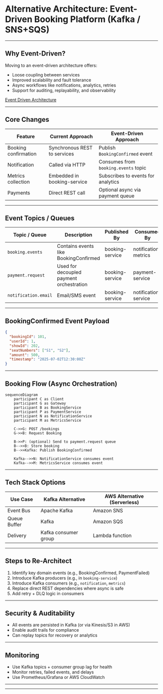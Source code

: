 
# Alternative Architecture: Event-Driven Booking Platform (Kafka / SNS+SQS)

---

## Why Event-Driven?

Moving to an event-driven architecture offers:

- Loose coupling between services
- Improved scalability and fault tolerance
- Async workflows like notifications, analytics, retries
- Support for auditing, replayability, and observability



[Event Driven Architecture](./event-driven-architecture.md)

---

## Core Changes

| Feature              | Current Approach             | Event-Driven Approach                |
|----------------------|------------------------------|--------------------------------------|
| Booking confirmation | Synchronous REST to services | Publish `BookingConfirmed` event     |
| Notification         | Called via HTTP              | Consumes from `booking.events` topic |
| Metrics collection   | Embedded in booking-service  | Subscribes to events for analytics   |
| Payments             | Direct REST call             | Optional async via payment queue     |

---

## Event Topics / Queues

| Topic / Queue         | Description                              | Published By        | Consumed By                  |
|------------------------|------------------------------------------|----------------------|-------------------------------|
| `booking.events`       | Contains events like BookingConfirmed    | booking-service      | notification, metrics         |
| `payment.request`      | Used for decoupled payment orchestration | booking-service      | payment-service               |
| `notification.email`   | Email/SMS event                           | booking-service      | notification-service          |

---

##  BookingConfirmed Event Payload

```json
{
  "bookingId": 101,
  "userId": 1,
  "showId": 202,
  "seatNumbers": ["S1", "S2"],
  "amount": 500,
  "timestamp": "2025-07-02T12:30:00Z"
}
```

---

## Booking Flow (Async Orchestration)

```mermaid
sequenceDiagram
    participant C as Client
    participant G as Gateway
    participant B as BookingService
    participant P as PaymentService
    participant N as NotificationService
    participant M as MetricsService

    C->>G: POST /bookings
    G->>B: Request Booking

    B->>P: (optional) Send to payment.request queue
    B-->>B: Store booking
    B-->>Kafka: Publish BookingConfirmed

    Kafka-->>N: NotificationService consumes event
    Kafka-->>M: MetricsService consumes event
```

---

## Tech Stack Options

| Use Case     | Kafka Alternative      | AWS Alternative (Serverless) |
|--------------|------------------------|-------------------------------|
| Event Bus    | Apache Kafka | Amazon SNS                    |
| Queue Buffer | Kafka        | Amazon SQS                    |
| Delivery     | Kafka consumer group   | Lambda function               |

---

##  Steps to Re-Architect

1. Identify key domain events (e.g., BookingConfirmed, PaymentFailed)
2. Introduce Kafka producers (e.g., in `booking-service`)
3. Introduce Kafka consumers (e.g., `notification`, `metrics`)
4. Replace direct REST dependencies where async is safe
5. Add retry + DLQ logic in consumers

---

## Security & Auditability

- All events are persisted in Kafka (or via Kinesis/S3 in AWS)
- Enable audit trails for compliance
- Can replay topics for recovery or analytics

---

##  Monitoring

- Use Kafka topics + consumer group lag for health
- Monitor retries, failed events, and delays
- Use Prometheus/Grafana or AWS CloudWatch


---



---
